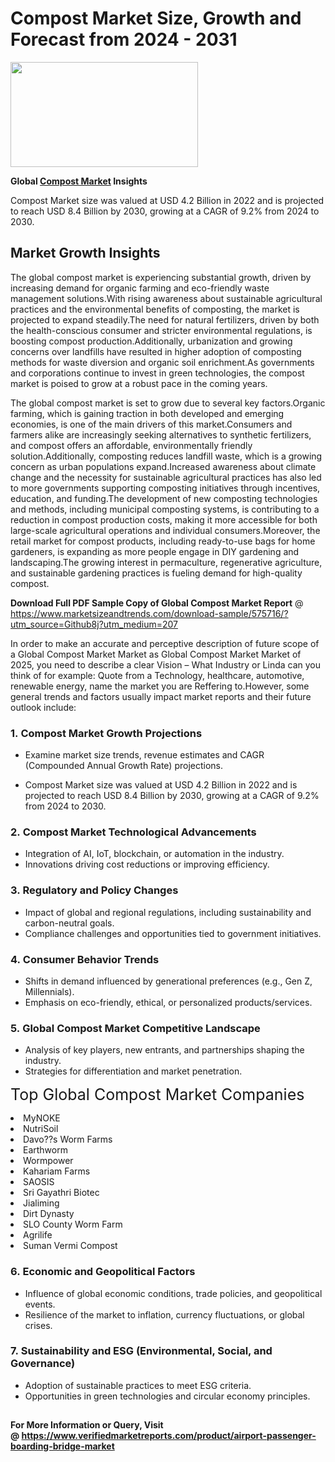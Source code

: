 <H1>Compost Market Size, Growth and Forecast from 2024 - 2031</H1><img class="aligncenter size-medium wp-image-584254" src="https://thirdeyenews.in/wp-content/uploads/2024/09/Global-Market-Research-300x168.jpeg" alt="" width="300" height="168" /><p><strong>Global&nbsp;<a href="https://www.marketsizeandtrends.com/download-sample/575716/?utm_source=Github8j?utm_medium=207">Compost Market</a> Insights</strong></p><p>Compost Market size was valued at USD 4.2 Billion in 2022 and is projected to reach USD 8.4 Billion by 2030, growing at a CAGR of 9.2% from 2024 to 2030.</p><p><h2>Market Growth Insights</h2> <p>The global compost market is experiencing substantial growth, driven by increasing demand for organic farming and eco-friendly waste management solutions.With rising awareness about sustainable agricultural practices and the environmental benefits of composting, the market is projected to expand steadily.The need for natural fertilizers, driven by both the health-conscious consumer and stricter environmental regulations, is boosting compost production.Additionally, urbanization and growing concerns over landfills have resulted in higher adoption of composting methods for waste diversion and organic soil enrichment.As governments and corporations continue to invest in green technologies, the compost market is poised to grow at a robust pace in the coming years.</p> <p>The global compost market is set to grow due to several key factors.Organic farming, which is gaining traction in both developed and emerging economies, is one of the main drivers of this market.Consumers and farmers alike are increasingly seeking alternatives to synthetic fertilizers, and compost offers an affordable, environmentally friendly solution.Additionally, composting reduces landfill waste, which is a growing concern as urban populations expand.Increased awareness about climate change and the necessity for sustainable agricultural practices has also led to more governments supporting composting initiatives through incentives, education, and funding.The development of new composting technologies and methods, including municipal composting systems, is contributing to a reduction in compost production costs, making it more accessible for both large-scale agricultural operations and individual consumers.Moreover, the retail market for compost products, including ready-to-use bags for home gardeners, is expanding as more people engage in DIY gardening and landscaping.The growing interest in permaculture, regenerative agriculture, and sustainable gardening practices is fueling demand for high-quality compost.<p><span class=""><strong>Download Full PDF Sample Copy of Global Compost Market Report</strong> @ <a href="https://www.marketsizeandtrends.com/download-sample/575716/?utm_source=Github8j?utm_medium=207" target="_blank">https://www.marketsizeandtrends.com/download-sample/575716/?utm_source=Github8j?utm_medium=207</a></span></p><p>In order to make an accurate and perceptive description of future scope of a Global&nbsp;Compost Market Market as Global&nbsp;Compost Market Market of 2025, you need to describe a clear Vision &ndash; What Industry or Linda can you think of for example: Quote from a Technology, healthcare, automotive, renewable energy, name the market you are Reffering to.However, some general trends and factors usually impact market reports and their future outlook include:</p><h3>1.&nbsp;<strong>Compost Market Growth Projections</strong></h3><ul><li>Examine market size trends, revenue estimates and CAGR (Compounded Annual Growth Rate) projections.</li><li><p>Compost Market size was valued at USD 4.2 Billion in 2022 and is projected to reach USD 8.4 Billion by 2030, growing at a CAGR of 9.2% from 2024 to 2030.</p></li></ul><h3>2.&nbsp;<strong>Compost Market Technological Advancements</strong></h3><ul><li>Integration of AI, IoT, blockchain, or automation in the industry.</li><li>Innovations driving cost reductions or improving efficiency.</li></ul><h3>3.&nbsp;<strong>Regulatory and Policy Changes</strong></h3><ul><li>Impact of global and regional regulations, including sustainability and carbon-neutral goals.</li><li>Compliance challenges and opportunities tied to government initiatives.</li></ul><h3>4.&nbsp;<strong>Consumer Behavior Trends</strong></h3><ul><li>Shifts in demand influenced by generational preferences (e.g., Gen Z, Millennials).</li><li>Emphasis on eco-friendly, ethical, or personalized products/services.</li></ul><h3>5.&nbsp;<strong>Global Compost Market Competitive Landscape</strong></h3><ul><li>Analysis of key players, new entrants, and partnerships shaping the industry.</li><li>Strategies for differentiation and market penetration.</li></ul><p data-pm-slice="1 1 []"><span style="color: inherit; font-family: inherit; font-size: 25px;">Top Global Compost Market Companies</span></p><div class="" data-test-id=""><p><li>MyNOKE</li><li> NutriSoil</li><li> Davo??s Worm Farms</li><li> Earthworm</li><li> Wormpower</li><li> Kahariam Farms</li><li> SAOSIS</li><li> Sri Gayathri Biotec</li><li> Jialiming</li><li> Dirt Dynasty</li><li> SLO County Worm Farm</li><li> Agrilife</li><li> Suman Vermi Compost</li></p></div><h3>6.&nbsp;<strong>Economic and Geopolitical Factors</strong></h3><ul><li>Influence of global economic conditions, trade policies, and geopolitical events.</li><li>Resilience of the market to inflation, currency fluctuations, or global crises.</li></ul><h3>7.&nbsp;<strong>Sustainability and ESG (Environmental, Social, and Governance)</strong></h3><ul><li>Adoption of sustainable practices to meet ESG criteria.</li><li>Opportunities in green technologies and circular economy principles.</li></ul><h2><strong style="font-size: 14px;">For More Information or Query, Visit @&nbsp;</strong><a style="background-color: #ffffff; font-size: 14px;" href="https://www.marketsizeandtrends.com/report/compost-market/" target="_blank">https://www.verifiedmarketreports.com/product/airport-passenger-boarding-bridge-market</a></h2>